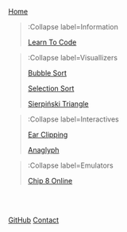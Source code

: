 [Home](/)

> :Collapse label=Information
>
> [Learn To Code](/Learn-to-Code/)

> :Collapse label=Visuallizers
>
> [Bubble Sort](/BubbleSort/)
>
> [Selection Sort](/SelectionSort/)
>
> [Sierpiński Triangle](/Triforce/)

> :Collapse label=Interactives
>
> [Ear Clipping](/EarClipping/)
>
> [Anaglyph](/Anaglyph/)

> :Collapse label=Emulators
>
> [Chip 8 Online](/Chip8-Online/)

<br><br>

[GitHub](https://github.com/TylerMackJ)
[Contact](<TylerMackJ@gmail.com>)